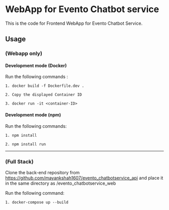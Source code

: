 # WebApp for Evento Chatbot service

This is the code for Frontend WebApp for Evento Chatbot Service.

## Usage 

### (Webapp only)
#### Development mode (Docker)
Run the following commands :

```1. docker build -f Dockerfile.dev .```

```2. Copy the displayed Container ID```

```3. docker run -it <container-ID>```

#### Development mode (npm)
Run the following commands: 

```1. npm install```

```2. npm install run```

---

### (Full Stack)
Clone the back-end repository from https://github.com/mayankshah1607/evento_chatbotservice_api and place it in the same directory as /evento_chatbotservice_web


Run the following command: 

```1. docker-compose up --build```
